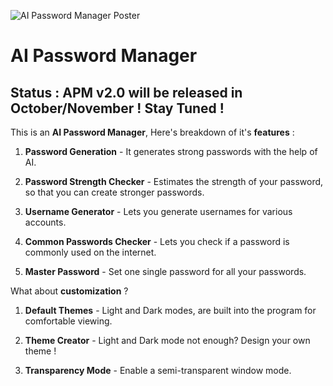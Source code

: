 ![AI Password Manager Poster](https://github.com/user-attachments/assets/219fed00-f3f1-4a66-9cbc-c4ea146bd277)


# AI Password Manager

## Status : APM v2.0 will be released in October/November ! Stay Tuned !


This is an **AI Password Manager**, Here's breakdown of it's **features** : 

1) **Password Generation** - It generates strong passwords with the help of AI.

2) **Password Strength Checker** - Estimates the strength of your password, so that you can create stronger passwords.

3) **Username Generator** - Lets you generate usernames for various accounts.

4) **Common Passwords Checker** - Lets you check if a password is commonly used on the internet.

5) **Master Password** - Set one single password for all your passwords.

What about **customization** ?

1) **Default Themes** - Light and Dark modes, are built into the program for comfortable viewing.

2) **Theme Creator** - Light and Dark mode not enough? Design your own theme !

3) **Transparency Mode** - Enable a semi-transparent window mode.
